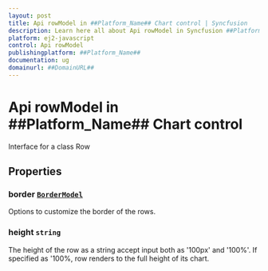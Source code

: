```yaml
---
layout: post
title: Api rowModel in ##Platform_Name## Chart control | Syncfusion
description: Learn here all about Api rowModel in Syncfusion ##Platform_Name## Chart control of Syncfusion Essential JS 2 and more.
platform: ej2-javascript
control: Api rowModel 
publishingplatform: ##Platform_Name##
documentation: ug
domainurl: ##DomainURL##
---
```


# Api rowModel in ##Platform_Name## Chart control

Interface for a class Row

## Properties

### border [`BorderModel`](./api-borderModel.html)

Options to customize the border of the rows.

### height `string`

The height of the row as a string accept input both as '100px' and '100%'.
If specified as '100%, row renders to the full height of its chart.
